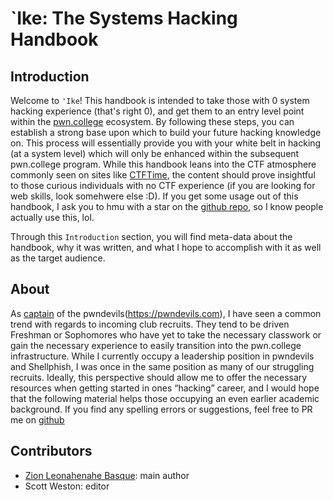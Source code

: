 # `Ike: The Systems Hacking Handbook

## Introduction

Welcome to `'Ike`! This handbook is intended to take those with 0 system hacking experience (that's right 0), and get them to an entry level point within the [pwn.college](https://pwn.college) ecosystem. By following these steps, you can establish a strong base upon which to build your future hacking knowledge on. This process will essentially provide you with your white belt in hacking (at a system level) which will only be enhanced within the subsequent pwn.college program. While this handbook leans into the CTF atmosphere commonly seen on sites like [CTFTime](https://ctftime.org/ctf-wtf/), the content should prove insightful to those curious individuals with no CTF experience (if you are looking for web skills, look somehwere else :D). If you
get some usage out of this handbook, I ask you to hmu with a star on the [github repo](https://github.com/mahaloz/ike), so I know people actually use 
this, lol.

Through this `Introduction` section, you will find meta-data about the handbook, why it was written,
and what I hope to accomplish with it as well as the target audience. 

## About
As [captain](https://zionbasque.com) of the pwndevils(https://pwndevils.com), I have seen a common trend with regards to incoming club recruits. They tend to be driven Freshman or Sophomores who have yet to take the necessary classwork or gain the necessary experience to easily transition into the pwn.college infrastructure. While I currently occupy a leadership position in pwndevils and Shellphish, I was once in the same position as many of our struggling recruits. Ideally, this perspective should allow me to offer the necessary resources when getting started in ones “hacking” career, and I would hope that the following material helps those occupying an even earlier academic background. If you find any spelling errors or suggestions, feel free to PR me on [github](https://github.com/mahaloz/ike)

## Contributors

- [Zion Leonahenahe Basque](https://zionbasque.com): main author 
- Scott Weston: editor